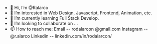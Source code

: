 - 👋 Hi, I’m @Ralarco
- 👀 I’m interested in Web Design, Javascript, Frontend, Animation, etc.
- 🌱 I’m currently learning Full Stack Develop.
- 💞️ I’m looking to collaborate on ...
- 📫 How to reach me: Email -- rodalarcon @gmail.com   Instagram -- @r.alarco   Linkedin -- linkedin.com/in/rodalarcon/

<!---
Ralarco/Ralarco is a ✨ special ✨ repository because its `README.md` (this file) appears on your GitHub profile.
You can click the Preview link to take a look at your changes.
--->
